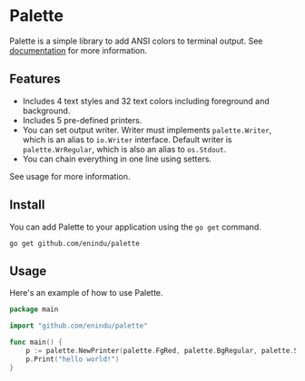 # Palette

Palette is a simple library to add ANSI colors to terminal output. See [documentation](https://pkg.go.dev/github.com/enindu/palette) for more information.

## Features

- Includes 4 text styles and 32 text colors including foreground and background.
- Includes 5 pre-defined printers.
- You can set output writer. Writer must implements `palette.Writer`, which is an alias to `io.Writer` interface. Default writer is `palette.WrRegular`, which is also an alias to `os.Stdout`.
- You can chain everything in one line using setters.

See usage for more information.

## Install

You can add Palette to your application using the `go get` command.

```shell
go get github.com/enindu/palette
```

## Usage

Here's an example of how to use Palette.

```go
package main

import "github.com/enindu/palette"

func main() {
	p := palette.NewPrinter(palette.FgRed, palette.BgRegular, palette.StBold, palette.StUnderline).SetWriter(palette.WrError)
	p.Print("hello world!")
}
```
